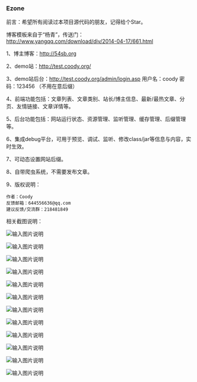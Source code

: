 
### Ezone

前言：希望所有阅读过本项目源代码的朋友，记得给个Star。

博客模板来自于“杨青”，传送门：http://www.yangqq.com/download/div/2014-04-17/661.html

1、博主博客：http://54sb.org

2、demo站：http://test.coody.org/

3、demo站后台：http://test.coody.org/admin/login.asp 用户名：coody 密码：123456 （不用在意后缀）

4、前端功能包括：文章列表、文章类别、站长/博主信息、最新/最热文章、分页、友情链接、文章详情等。

5、后台功能包括：网站运行状态、资源管理、监听管理、缓存管理、后缀管理等。

6、集成debug平台，可用于预览、调试、监听、修改class/jar等信息与内容，实时生效。

7、可动态设置网站后缀。

8、自带爬虫系统，不需要发布文章。

9、版权说明：

    作者：Coody
    反馈邮箱：644556636@qq.com
    建议反馈/交流群：218481849

相关截图说明：

![输入图片说明](https://gitee.com/uploads/images/2018/0424/112258_d2da2f3f_1200611.png "1.png")

![输入图片说明](https://gitee.com/uploads/images/2018/0424/112307_ba6dc63d_1200611.png "2.png")

![输入图片说明](https://gitee.com/uploads/images/2018/0424/112312_04062236_1200611.png "3.png")

![输入图片说明](https://gitee.com/uploads/images/2018/0424/112318_c57e764a_1200611.png "4.png")

![输入图片说明](https://gitee.com/uploads/images/2018/0424/112326_183e133a_1200611.png "5.png")

![输入图片说明](https://gitee.com/uploads/images/2018/0424/112334_3b07a94e_1200611.png "6.png")

![输入图片说明](https://gitee.com/uploads/images/2018/0424/112342_fce70fcb_1200611.png "7.png")

![输入图片说明](https://gitee.com/uploads/images/2018/0424/112348_8ddbd086_1200611.png "8.png")

![输入图片说明](https://gitee.com/uploads/images/2018/0424/112353_7480f4d3_1200611.png "9.png")

![输入图片说明](https://gitee.com/uploads/images/2018/0424/112359_c1bdc05b_1200611.png "10.png")

![输入图片说明](https://gitee.com/uploads/images/2018/0424/112406_e0ac0d1f_1200611.png "11.png")

![输入图片说明](https://gitee.com/uploads/images/2018/0424/112412_99f53a17_1200611.png "12.png")